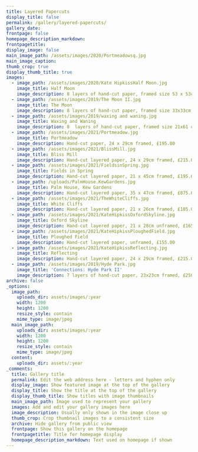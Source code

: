 ```yaml
---
title: Layered Papercuts
display_title: false
permalink: /gallery/layered-papercuts/
gallery_date:
frontpage: false
homepage_description_markdown:
frontpagetitle:
display_image: false
main_image_path: /assets/images/2020/Portmeadowsq.jpg
main_image_caption:
thumb_crop: true
display_thumb_title: true
images:
  - image_path: /assets/images/2020/Kate HipkissHalf Moon.jpg
    image_title: Half Moon
    image_description: 8 layers of hand-cut paper, framed size 53 x 53cm, £1,250.00
  - image_path: /assets/images/2019/The Moon II.jpg
    image_title: The Moon
    image_description: 8 layers of hand-cut paper, framed size 33x33cm, £725.00
  - image_path: /assets/images/2019/waxing and waning.jpg
    image_title: Waxing and Waning
    image_description: 8  layers of hand-cut paper, framed size 21x61 cm, £675.00
  - image_path: /assets/images/2021/Portmeadow.jpg
    image_title: Portmeadow
    image_description: Hand-cut paper, 24 x 29cm framed, £195.00
  - image_path: /assets/images/2021/BlissMill.jpg
    image_title: Bliss Mill
    image_description: Hand-cut layered paper, 24 x 29cm framed, £215.00
  - image_path: /assets/images/2021/FieldsinSpring.jpg
    image_title: Fields in Spring
    image_description: Hand-cut layered paper, 21 x 45cm framed, £195.00
  - image_path: /uploads/PalmHouse.KewGardens.jpg
    image_title: Palm House, Kew Gardens
    image_description: Hand-cut layered paper, 35 x 47cm framed, £875.00
  - image_path: /assets/images/2021/TheWhiteCliffs.jpg
    image_title: White Cliffs
    image_description: Hand-cut layered paper, 21 x 26cm framed, £185.00
  - image_path: /assets/images/2021/KateHipkissOxfordSkyline.jpg
    image_title: Oxford Skyline
    image_description: Hand-cut layered paper, 21 x 28cm unframed, £165.00
  - image_path: /assets/images/2021/KateHipkissPloughedField.jpg
    image_title: Ploughed Field
    image_description: Hand-cut layered paper, unframed, £155.00
  - image_path: /assets/images/2021/KateHipkissReflecting.jpg
    image_title: Reflecting
    image_description: Hand-cut layered paper, 24 x 29cm framed, £215.00
  - image_path: /assets/images/2019/Hyde Park.jpg
    image_title: 'Connections: Hyde Park II'
    image_description: 7 layers of hand-cut paper, 23x23cm framed, £250.00
archive: false
_options:
  image_path:
    uploads_dir: assets/images/:year
    width: 1200
    height: 1200
    resize_style: contain
    mime_type: image/jpeg
  main_image_path:
    uploads_dir: assets/images/:year
    width: 1200
    height: 1200
    resize_style: contain
    mime_type: image/jpeg
  content:
    uploads_dir: assets/:year
_comments:
  title: Gallery title
  permalink: Edit the web address here - letters and hyphen only
  display_image: Show featured image at the top of the gallery
  display_title: Show the title at the top of the gallery
  display_thumb_title: Show titles with image thumbnails
  main_image_path: Image used to represent your gallery
  images: Add and edit your gallery images here
  image_description: Usually only shown in the image close up
  thumb_crop: Crop thumbnail images to a consistent size
  archive: Hide gallery from public view
  frontpage: Show this gallery on the homepage
  frontpagetitle: Title for homepage display
  homepage_description_markdown: Text used on homepage if shown
---
```


<br>&nbsp;
